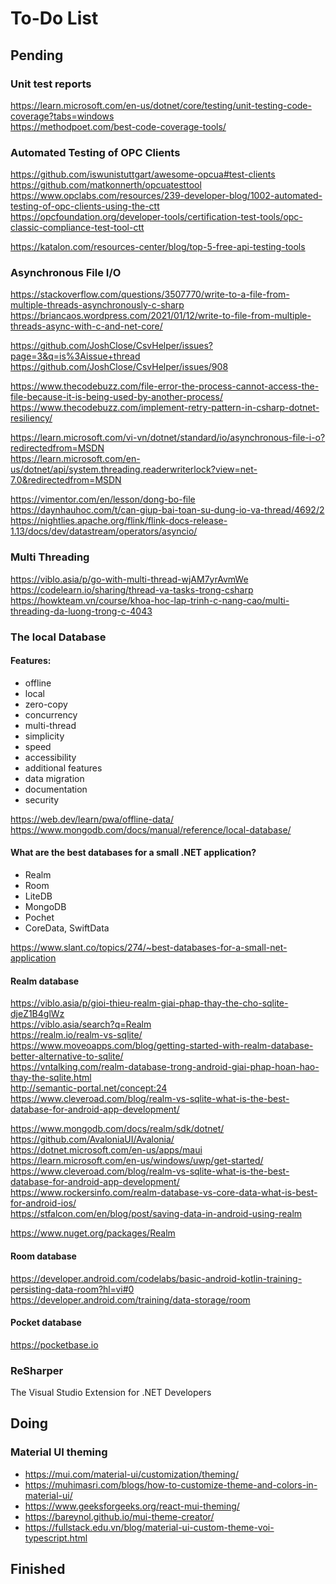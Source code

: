 # To-Do List

## Pending

### Unit test reports
https://learn.microsoft.com/en-us/dotnet/core/testing/unit-testing-code-coverage?tabs=windows  
https://methodpoet.com/best-code-coverage-tools/


### Automated Testing of OPC Clients
https://github.com/iswunistuttgart/awesome-opcua#test-clients  
https://github.com/matkonnerth/opcuatesttool  
https://www.opclabs.com/resources/239-developer-blog/1002-automated-testing-of-opc-clients-using-the-ctt  
https://opcfoundation.org/developer-tools/certification-test-tools/opc-classic-compliance-test-tool-ctt  

https://katalon.com/resources-center/blog/top-5-free-api-testing-tools


### Asynchronous File I/O
https://stackoverflow.com/questions/3507770/write-to-a-file-from-multiple-threads-asynchronously-c-sharp  
https://briancaos.wordpress.com/2021/01/12/write-to-file-from-multiple-threads-async-with-c-and-net-core/

https://github.com/JoshClose/CsvHelper/issues?page=3&q=is%3Aissue+thread  
https://github.com/JoshClose/CsvHelper/issues/908

https://www.thecodebuzz.com/file-error-the-process-cannot-access-the-file-because-it-is-being-used-by-another-process/  
https://www.thecodebuzz.com/implement-retry-pattern-in-csharp-dotnet-resiliency/


https://learn.microsoft.com/vi-vn/dotnet/standard/io/asynchronous-file-i-o?redirectedfrom=MSDN  
https://learn.microsoft.com/en-us/dotnet/api/system.threading.readerwriterlock?view=net-7.0&redirectedfrom=MSDN

https://vimentor.com/en/lesson/dong-bo-file  
https://daynhauhoc.com/t/can-giup-bai-toan-su-dung-io-va-thread/4692/2  
https://nightlies.apache.org/flink/flink-docs-release-1.13/docs/dev/datastream/operators/asyncio/


### Multi Threading
https://viblo.asia/p/go-with-multi-thread-wjAM7yrAvmWe  
https://codelearn.io/sharing/thread-va-tasks-trong-csharp  
https://howkteam.vn/course/khoa-hoc-lap-trinh-c-nang-cao/multi-threading-da-luong-trong-c-4043


### The local Database

#### Features:
* offline
* local
* zero-copy
* concurrency
* multi-thread
* simplicity
* speed
* accessibility
* additional features
* data migration
* documentation
* security

https://web.dev/learn/pwa/offline-data/  
https://www.mongodb.com/docs/manual/reference/local-database/


#### What are the best databases for a small .NET application?
- Realm
- Room
- LiteDB
- MongoDB
- Pochet
- CoreData, SwiftData

https://www.slant.co/topics/274/~best-databases-for-a-small-net-application


#### Realm database
https://viblo.asia/p/gioi-thieu-realm-giai-phap-thay-the-cho-sqlite-djeZ1B4glWz  
https://viblo.asia/search?q=Realm  
https://realm.io/realm-vs-sqlite/  
https://www.moveoapps.com/blog/getting-started-with-realm-database-better-alternative-to-sqlite/  
https://vntalking.com/realm-database-trong-android-giai-phap-hoan-hao-thay-the-sqlite.html  
http://semantic-portal.net/concept:24  
https://www.cleveroad.com/blog/realm-vs-sqlite-what-is-the-best-database-for-android-app-development/

https://www.mongodb.com/docs/realm/sdk/dotnet/  
https://github.com/AvaloniaUI/Avalonia/  
https://dotnet.microsoft.com/en-us/apps/maui  
https://learn.microsoft.com/en-us/windows/uwp/get-started/  
https://www.cleveroad.com/blog/realm-vs-sqlite-what-is-the-best-database-for-android-app-development/  
https://www.rockersinfo.com/realm-database-vs-core-data-what-is-best-for-android-ios/  
https://stfalcon.com/en/blog/post/saving-data-in-android-using-realm

https://www.nuget.org/packages/Realm


#### Room database
https://developer.android.com/codelabs/basic-android-kotlin-training-persisting-data-room?hl=vi#0  
https://developer.android.com/training/data-storage/room


#### Pocket database
https://pocketbase.io


### ReSharper
The Visual Studio Extension for .NET Developers


## Doing

### Material UI theming
+ https://mui.com/material-ui/customization/theming/
+ https://muhimasri.com/blogs/how-to-customize-theme-and-colors-in-material-ui/
+ https://www.geeksforgeeks.org/react-mui-theming/
+ https://bareynol.github.io/mui-theme-creator/
+ https://fullstack.edu.vn/blog/material-ui-custom-theme-voi-typescript.html


## Finished